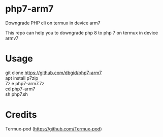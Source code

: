# php7-arm7
Downgrade PHP cli on termux in device arm7

This repo can help you to downgrade php 8 to php 7 on termux in device armv7

# Usage
git clone https://github.com/dbgid/php7-arm7<br>
apt install p7zip<br>
7z e php7-arm7.7z<br>
cd php7-arm7<br>
sh php7.sh<br>

# Credits
Termux-pod (https://github.com/Termux-pod)
